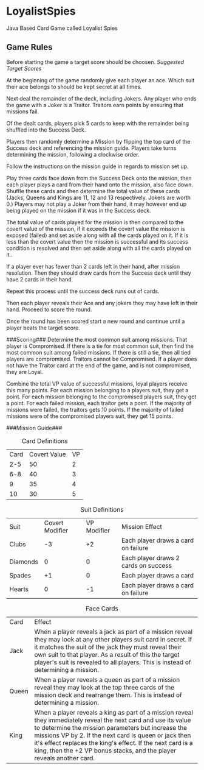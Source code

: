 LoyalistSpies
=============

Java Based Card Game called Loyalist Spies

Game Rules
----------
Before starting the game a target score should be choosen. *Suggested Target Scores*

At the beginning of the game randomly give each player an ace. Which suit their ace belongs to should be kept secret at all times.

Next deal the remainder of the deck, including Jokers. Any player who ends the game with a Joker is a Traitor. Traitors earn points by ensuring that missions fail.

Of the dealt cards, players pick 5 cards to keep with the remainder being shuffled into the Success Deck.

Players then randomly determine a Mission by flipping the top card of the Success deck and referencing the mission guide. Players take turns determining the mission, following a clockwise order.

Follow the instructions on the mission guide in regards to mission set up.

Play three cards face down from the Success Deck onto the mission, then each player plays a card from their hand onto the mission, also face down. Shuffle these cards and then determine the total value of these cards (Jacks, Queens and Kings are 11, 12 and 13 respectively. Jokers are worth 0.) Players may not play a Joker from their hand, it may however end up being played on the mission if it was in the Success deck.

The total value of cards played for the mission is then compared to the covert value of the mission, if it exceeds the covert value the mission is exposed (failed) and set aside along with all the cards played on it. If it is less than the covert value then the mission is successful and its success condition is resolved and then set aside along with all the cards played on it..

If a player ever has fewer than 2 cards left in their hand, after mission resolution. Then they should draw cards from the Success deck until they have 2 cards in their hand.

Repeat this process until the success deck runs out of cards.

Then each player reveals their Ace and any jokers they may have left in their hand. Proceed to score the round.

Once the round has been scored start a new round and continue until a player beats the target score.

###Scoring###
Determine the most common suit among missions. That player is Compromised. If there is a tie for most common suit, then find the most common suit among failed missions. If there is still a tie, then all tied players are compromised.
Traitors cannot be Compromised.
If a player does not have the Traitor card at the end of the game, and is not compromised, they are Loyal.


Combine the total VP value of successful missions, loyal players receive this many points.
For each mission belonging to a players suit, they get a point.
For each mission belonging to the compromised players suit, they get a point.
For each failed mission, each traitor gets a point.
If the majority of missions were failed, the traitors gets 10 points.
If the majority of failed missions were of the compromised players suit, they get 15 points.

###Mission Guide###

<table>
  <caption>Card Definitions</caption>
  <tr>
    <td>Card</td>
    <td>Covert Value</td>
    <td>VP</td>
  </tr>
  <tr>
    <td>2-5</td>
    <td>50</td>
    <td>2</td
  </tr>
   <tr>
    <td>6-8</td>
    <td>40</td>
    <td>3</td
  </tr>
   <tr>
    <td>9</td>
    <td>35</td>
    <td>4</td
  </tr>
   <tr>
    <td>10</td>
    <td>30</td>
    <td>5</td
  </tr>
</table>

<table>
  <caption>Suit Definitions</caption>
  <tr>
    <td>Suit</td>
    <td>Covert Modifier</td>
    <td>VP Modifier</td>
    <td>Mission Effect</td>
  </tr>
  <tr>
    <td>Clubs</td>
    <td>-3</td>
    <td>+2</td>
    <td>Each player draws a card on failure</td>
  </tr>
  <tr>
    <td>Diamonds</td>
    <td>0</td>
    <td>0</td>
    <td>Each player draws 2 cards on success</td>
  </tr>
  <tr>
    <td>Spades</td>
    <td>+1</td>
    <td>0</td>
    <td>Each player draws a card</td>
  </tr>
  <tr>
    <td>Hearts</td>
    <td>0</td>
    <td>-1</td>
    <td>Each player draws a card on failure</td>
  </tr>
</table>

<table>
  <caption>Face Cards</caption>
  <tr>
    <td>Card</td>
    <td>Effect</td>
  <tr>
  <tr>
    <td>Jack</td>
    <td>When a player reveals a jack as part of a mission reveal they may look at any other players suit card in secret. If it matches the suit of the jack they must reveal their own suit to that player. As a result of this the target player's suit is revealed to all players. This is instead of determining a mission.</td>
  <tr>
  <tr>
    <td>Queen</td>
    <td>When a player reveals a queen as part of a mission reveal they may look at the top three cards of the mission deck and rearrange them. This is instead of determining a mission.</td>
  <tr>
  <tr>
    <td>King</td>
    <td>When a player reveals a king as part of a mission reveal they immediately reveal the next card and use its value to determine the mission parameters but increase the missions VP by 2. If the next card is queen or jack then it's effect replaces the king's effect. If the next card is a king, then the +2 VP bonus stacks, and the player reveals another card.</td>
  <tr>
</table>
